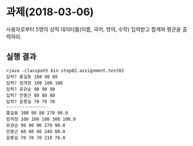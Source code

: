 # 과제(2018-03-06)

사용자로부터 5명의 성적 데이터를(이름, 국어, 영어, 수학) 입력받고
합계와 평균을 출력하라.

## 실행 결과
```
>java -classpath bin step02.assignment.test02
입력? 홍길동 100 90 80
입력? 임꺽정 100 100 100
입력? 유관순 90 90 90
입력? 안중근 80 80 80
입력? 윤봉길 70 70 70
---------------
홍길동 100 90 80 270 90.0
임꺽정 100 100 100 300 100.0
유관순 90 90 90 270 90.0
안중근 80 80 80 240 80.0
윤봉길 70 70 70 210 70.0
```